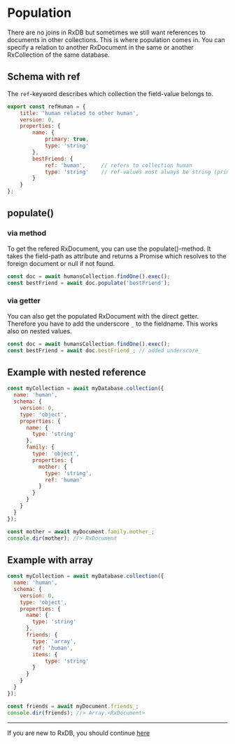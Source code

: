 # Population

There are no joins in RxDB but sometimes we still want references to documents in other collections. This is where population comes in. You can specify a relation to another RxDocument in the same or another RxCollection of the same database.

## Schema with ref

The `ref`-keyword describes which collection the field-value belongs to.

```javascript
export const refHuman = {
    title: 'human related to other human',
    version: 0,
    properties: {
        name: {
            primary: true,
            type: 'string'
        },
        bestFriend: {
            ref: 'human',     // refers to collection human
            type: 'string'    // ref-values must always be string (primary of foreign RxDocument)
        }
    }
};
```

## populate()

### via method
To get the refered RxDocument, you can use the populate()-method.
It takes the field-path as attribute and returns a Promise which resolves to the foreign document or null if not found.

```javascript
const doc = await humansCollection.findOne().exec();
const bestFriend = await doc.populate('bestFriend');
```

### via getter
You can also get the populated RxDocument with the direct getter. Therefore you have to add the underscore `_` to the fieldname.
This works also on nested values.

```javascript
const doc = await humansCollection.findOne().exec();
const bestFriend = await doc.bestFriend_; // added underscore_
```

## Example with nested reference

```javascript
const myCollection = await myDatabase.collection({
  name: 'human',
  schema: {
    version: 0,
    type: 'object',
    properties: {
      name: {
        type: 'string'
      },
      family: {
        type: 'object',
        properties: {
          mother: {
            type: 'string',
            ref: 'human'
          }
        }
      }
    }
  }
});

const mother = await myDocument.family.mother_;
console.dir(mother); //> RxDocument
```

## Example with array

```javascript
const myCollection = await myDatabase.collection({
  name: 'human',
  schema: {
    version: 0,
    type: 'object',
    properties: {
      name: {
        type: 'string'
      },
      friends: {
        type: 'array',
        ref: 'human',
        items: {
            type: 'string'
        }
      }
    }
  }
});

const friends = await myDocument.friends_;
console.dir(friends); //> Array.<RxDocument>
```

---------
If you are new to RxDB, you should continue [here](./DataMigration.md)
